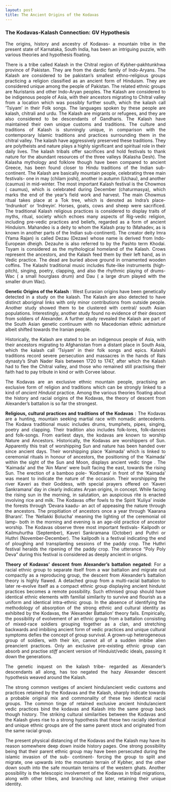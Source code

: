 ```yaml
---
layout: post
title: The Ancient Origins of the Kodavas
---
```


### The Kodavas-Kalash Connection: GV Hypothesis

<p style="text-align: justify">The origins, history and ancestry of Kodavas- a mountain tribe in the present state of
Karnataka, South India, has been an intriguing puzzle, with various theories and
hypothesis floating.</p>

<p style="text-align: justify">There is a tribe called Kalash in the Chitral region of Kybher-pakhtunkhwa province of
Pakistan. They are from the dardic family of Indo-Aryans. The Kalash are considered to
be pakistan’s smallest ethno-religious groups practicing a religion classified as an ancient
form of Hinduism. They are considered unique among the people of Pakistan. The
related ethnic groups are Nuristanis and other Indo-Aryan peoples. The Kalash are
considered to be indigenous people of Asia, with their ancestors migrating to Chitral
valley from a location which was possibly further south, which the kalash call ‘Tsiyam’ in
their Folk songs. The languages spoken by these people are kalash, chitrali and urdu. The
Kalash are migrants or refugees, and they are also considered to be descendants of
Gandharis. The Kalash have maintained their own unique customs and traditions. The
culture and traditions of Kalash is stunningly unique, in comparison with the
contemporary Islamic traditions and practices surrounding them in the chitral valley. The
kalash have aggressively preserved these traditions. They are polytheists and nature
plays a highly significant and spiritual role in their daily lives. The kalash tribals offer
sacrifices and hold festivals to thank nature for the abundant resources of the three
valleys (Kalasha Desh). The Kalasha mythology and folklore though have been compared
to ancient Greece, has been found closer to Hindu traditions of the Indian sub-continent.
The Kalash are basically mountain people, celebrating three main festivals- one in may
(chilam joshi), another in autumn (Uchau), and another (caumus) in mid-winter. The
most important Kalash festival is the Chowmos ( caumus), which is celebrated during
December (chaturmasya), which marks the end of the year’s field work and harvest. The
main Chowmus ritual takes place at a Tok tree, which is denoted as Indra’s place-
‘Indrunkot’ or ‘Indreyin’. Horses, goats, cows and sheep were sacrificed. The traditional
Kalash religious practices is considered to display traits of myths, ritual, society which
echoes many aspects of Rig-vedic religion, including pre-vedic practices and beliefs,
regarded as a form of ancient Hinduism. Mahandeo is a deity to whom the Kalash pray
to (Mahadev, as is known in another parts of the Indian sub-continent). The creator
deity Imra (Yama Rajan) is called Dezau (Dezaw) whose name is derived from Indo-
European dheigh. Dezauhe is also referred to by the Pashto term Khodai. Tsyam is
considered as the mythological homeland of the Kalash. Crows represent the ancestors,
and the Kalash feed them by their left hand, as in Vedic practice. The dead are buried
above ground in ornamented wooden coffins. The Kalashi traditional music includes
flute-like instruments (high-pitch), singing, poetry, clapping, and also the rhythmic
playing of drums- Wac ( a small hourglass drum) and Dau ( a large drum played with the
smaller drum Wac).</p>

<p style="text-align: justify"><strong>Genetic Origins of the Kalash</strong> : West Eurasian origins have been genetically detected in a
study on the kalash. The Kalash are also detected to have distinct aboriginal links with
only minor contributions from outside people. Another study showed them to be
clustered with central/ south Asian populations. Interestingly, another study found no
evidence of their descent from soldiers of Alexander. A further study revealed the Kalash
are part of the South Asian genetic continuum with no Macedonian ethnic admixture
albeit shifted towards the Iranian people.</p>

<p style="text-align: justify">Historically, the Kalash are stated to be an indigenous people of Asia, with their
ancestors migrating to Afghanistan from a distant place in South Asia, which the kalash
call ‘Tsiyam’ in their folk songs and epics. Kalashi traditions record severe persecution
and massacres in the hands of Rais dynasty’s Shah Nader Rais between 1720 to 1747,
after which the Kalash had to flee the Chitral valley, and those who remained still
practising their faith had to pay tribute in kind or with Corvee labour.</p>

<p style="text-align: justify">The Kodavas are an exclusive ethnic mountain people, practising an exclusive form of
religion and traditions which can be strongly linked to a kind of <em>ancient Hinduist</em> practice.
Among the various theories floating about the history and racial origins of the Kodavas,
the theory of descent from Alexander’s battalion is so far the strongest.</p>

<p style="text-align: justify"><strong>Religious, cultural practices and traditions of the Kodavas</strong> : The Kodavas are a hunting,
mountain seeking martial race with nomadic antecedents. The Kodava traditional music
includes drums, trumphets, pipes, singing, poetry and clapping. Their tradition also
includes folk-lores, folk-dances and folk-songs. From earliest days, the kodavas are
known to worship Nature and Ancestors. Historically, the Kodavas are worshippers of
Sun. Apparently this trait of worshipping Sun and nature has been handed over since
ancient days. Their worshipping place ‘Kaimada’ which is linked to ceremonial rituals in
honour of ancestors, the positioning of the ‘Kaimada’ within the sight of the Sun and
Moon, displays ancient vedic tinge . The ‘Kaimada’ and the ‘Ain Mane’ were built facing
the east, towards the rising Sun. The erection of a bamboo pole- ‘Kodimara’ in front of
the ‘Kaimada’ was meant to indicate the nature of the occasion. Their worshipping the
river Kaveri as their Goddess, with special prayers offered on ‘Kaveri Sankramana’ day in
clearly indicates Aryan origins, in concept. While facing the rising sun in the morning, in
salutation, an auspicious rite is enacted involving rice and milk. The Kodavas offer fowls
to the Spirit ‘Kuliya’ inside the forests through ‘Devara kaadu- an act of appeasing the
nature through the ancestors. The propitiation of ancestors once a year through
‘Kaarana Bharani’. The ‘Nellakki Bolucha’ meaning the lighting of the ceremonial oil
lamp- both in the morning and evening is an age-old practice of ancestor worship. The
Kodavas observe three most important festivals- Kailpodh or Kailmuhurtha (September),
Kaveri Sankramana (October) and Puthri or Huthri (November-December). The kailpodh
is a festival indicating the end of ploughing and transplanting sessions of the paddy crop.
The Huthri festival heralds the ripening of the paddy crop. The utterance “Poly Poly
Deva” during this festival is considered as deeply ancient in origins.</p>

<p style="text-align: justify"><strong>Theory of Kodavas’ descent from Alexander’s battalion negated</strong>: For a racial ethnic
group to separate itself from a war battalion and migrate out compactly as a
reproducing group, the descent from Alexander’s battalion theory is highly flawed. A
detached group from a multi-racial battalion to later re-evolve itself as a compact ethnic
group displaying ancient hinduist practices becomes a remote possibility. Such ethnised
group should have identical ethnic elements with familial similarity to survive and
flourish as a uniform and identical intra-ethnic group. In the absence of identifying the
methodology of absorption of the strong ethnic and cultural identity as exhibited by the
Kodavas, the ‘Alexander Battalion’ theory fails. Empirically, the possibility of evolvement
of an ethnic group from a battalion consisting of mixed-race soldiers grouping together
as a clan, and stretching backwards and imbibing ancient form of vedic practices and
unique cultural symptoms defies the concept of group survival. A grown-up
heterogeneous group of soldiers, with their kin, cannot all of a sudden imbibe alien preancient practices. Only an exclusive pre-existing ethnic group can absorb and practise
<em>stiff</em> ancient version of Hinduist/vedic ideals, passing it down the generations.</p>

<p style="text-align: justify">The genetic inquest on the kalash tribe- regarded as Alexander’s descendants all along,
has too negated the hazy Alexander descent hypothesis weaved around the Kalash.</p>

<p style="text-align: justify">The strong common vestiges of ancient hindu/ancient vedic customs and practices
retained by the Kodavas and the Kalash, sharply indicate towards a probable original mix
and commonality of these two identical racial groups. The common tinge of retained
exclusive ancient hindu/ancient vedic practices bind the kodavas and Kalash into the
same group back though history. The striking cultural similarities between the Kodavas
and the Kalash gives rise to a strong hypothesis that these two racially identical and
unique ethnic groups are of the same parent stock and originated from the same racial
group.</p>

<p style="text-align: justify">The present physical distancing of the Kodavas and the Kalash may have its reason
somewhere deep down inside history pages. One strong possibility being that their
parent ethnic group may have been persecuted during the islamic invasion of the sub-
continent- forcing the group to split and migrate, one upwards into the mountain terrain
of Kybher, and the other down south into the safe mountain terrains of the western
ghats. Another possibility is the telescopic involvement of the Kodavas in tribal
migrations, along with other tribes, and branching out later, retaining their unique
identity.</p>
